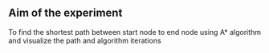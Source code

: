 ## Aim of the experiment
To find the shortest path between start node to end node using A* algorithm and visualize the path and algorithm iterations

